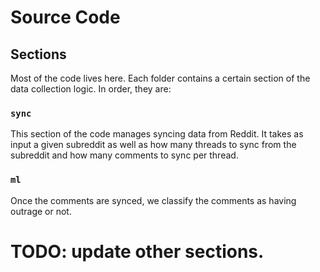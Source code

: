 # Source Code

## Sections
Most of the code lives here. Each folder contains a certain section of the data collection logic. In order, they are:

### `sync`
This section of the code manages syncing data from Reddit. It takes as input a given subreddit as well as how many threads to sync from the subreddit and how many comments to sync per thread.

### `ml`
Once the comments are synced, we classify the comments as having outrage or not.

# TODO: update other sections.
